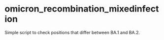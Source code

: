 # omicron_recombination_mixedinfection
Simple script to check positions that differ between BA.1 and BA.2. 
